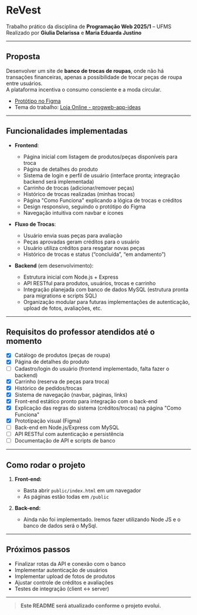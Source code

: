# ReVest

Trabalho prático da disciplina de **Programação Web 2025/1** – UFMS  
Realizado por **Giulia Delarissa** e **Maria Eduarda Justino**

---

## Proposta

Desenvolver um site de **banco de trocas de roupas**, onde não há transações financeiras, apenas a possibilidade de trocar peças de roupa entre usuários.  
A plataforma incentiva o consumo consciente e a moda circular.

- [Protótipo no Figma](https://www.figma.com/design/SzuSETj2EnJg5eQpBUnnap/Untitled?node-id=0-1&t=3wFFJJm4wea3lvJO-1)
- Tema do trabalho: [Loja Online - progweb-app-ideas](https://github.com/hsborges/progweb-app-ideas/blob/master/temas/loja-online.md)

---

## Funcionalidades implementadas

- **Frontend**:
    - Página inicial com listagem de produtos/peças disponíveis para troca
    - Página de detalhes do produto
    - Sistema de login e perfil de usuário (interface pronta; integração backend será implementada)
    - Carrinho de trocas (adicionar/remover peças)
    - Histórico de trocas realizadas (minhas trocas)
    - Página "Como Funciona" explicando a lógica de trocas e créditos
    - Design responsivo, seguindo o protótipo do Figma
    - Navegação intuitiva com navbar e ícones

- **Fluxo de Trocas**:
    - Usuário envia suas peças para avaliação
    - Peças aprovadas geram créditos para o usuário
    - Usuário utiliza créditos para resgatar novas peças
    - Histórico de trocas e status (“concluída”, “em andamento”)

- **Backend** (em desenvolvimento):
    - Estrutura inicial com Node.js + Express
    - API RESTful para produtos, usuários, trocas e carrinho
    - Integração planejada com banco de dados MySQL (estrutura pronta para migrations e scripts SQL)
    - Organização modular para futuras implementações de autenticação, upload de fotos, avaliações, etc.

---

## Requisitos do professor atendidos até o momento

- [x] Catálogo de produtos (peças de roupa)
- [x] Página de detalhes do produto
- [ ] Cadastro/login do usuário (frontend implementado, falta fazer o backend)
- [x] Carrinho (reserva de peças para troca)
- [x] Histórico de pedidos/trocas
- [x] Sistema de navegação (navbar, páginas, links)
- [x] Front-end estático pronto para integração com o back-end
- [x] Explicação das regras do sistema (créditos/trocas) na página "Como Funciona"
- [x] Prototipação visual (Figma)
- [ ] Back-end em Node.js/Express com MySQL 
- [ ] API RESTful com autenticação e persistência 
- [ ] Documentação de API e scripts de banco 

---

## Como rodar o projeto

1. **Front-end:**  
    - Basta abrir `public/index.html` em um navegador
    - As páginas estão todas em `/public`

2. **Back-end:**  
    - Ainda não foi implementado. Iremos fazer utilizando Node JS e o banco de dados será o MySql.

---

## Próximos passos

- Finalizar rotas da API e conexão com o banco
- Implementar autenticação de usuários
- Implementar upload de fotos de produtos
- Ajustar controle de créditos e avaliações
- Testes de integração (client ↔ server)

---

> **Este README será atualizado conforme o projeto evolui.**
